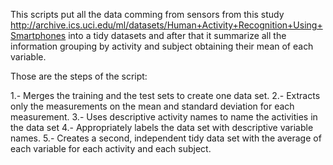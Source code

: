 This scripts put all the data comming from sensors from this study http://archive.ics.uci.edu/ml/datasets/Human+Activity+Recognition+Using+Smartphones into a tidy datasets and after that it summarize all the information grouping by activity and subject obtaining their mean of each variable.

Those are the steps of the script:

  1.- Merges the training and the test sets to create one data set.
  2.- Extracts only the measurements on the mean and standard deviation for each measurement.
  3.- Uses descriptive activity names to name the activities in the data set
  4.- Appropriately labels the data set with descriptive variable names.
  5.- Creates a second, independent tidy data set with the average of each variable for each activity and each subject.
